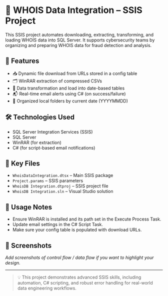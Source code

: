 # 🚀 WHOIS Data Integration – SSIS Project

This SSIS project automates downloading, extracting, transforming, and loading WHOIS data into SQL Server. It supports cybersecurity teams by organizing and preparing WHOIS data for fraud detection and analysis.

## 🔧 Features
- 📥 Dynamic file download from URLs stored in a config table
- 🗂️ WinRAR extraction of compressed CSVs
- 🔄 Data transformation and load into date-based tables
- 📬 Real-time email alerts using C# (on success/failure)
- 📁 Organized local folders by current date (YYYYMMDD)

## 🛠 Technologies Used
- SQL Server Integration Services (SSIS)
- SQL Server
- WinRAR (for extraction)
- C# (for script-based email notifications)

## 📂 Key Files
- `WhoisDataIntegration.dtsx` – Main SSIS package
- `Project.params` – SSIS parameters
- `WhoisDB Integration.dtproj` – SSIS project file
- `WhoisDB Integration.sln` – Visual Studio solution

## 📝 Usage Notes
- Ensure WinRAR is installed and its path set in the Execute Process Task.
- Update email settings in the C# Script Task.
- Make sure your config table is populated with download URLs.

## 📸 Screenshots
_Add screenshots of control flow / data flow if you want to highlight your design._

---

> 💡 This project demonstrates advanced SSIS skills, including automation, C# scripting, and robust error handling for real-world data engineering workflows.
